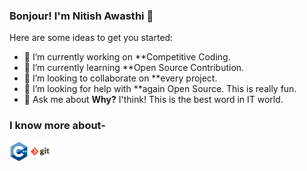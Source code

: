 ### Bonjour! I'm Nitish Awasthi 👋

Here are some ideas to get you started:

- 🔭 I’m currently working on **Competitive Coding.
- 🌱 I’m currently learning **Open Source Contribution.
- 👯 I’m looking to collaborate on **every project.
- 🤔 I’m looking for help with **again Open Source. This is really fun.
- 💬 Ask me about **Why?** I'think! This is the best word in IT world.
<!--⚡ Fun fact: Create a new repository with same as github username.
https://github-readme-stats.vercel.app/api?username=Nitish-Awasthi&&show_icons=true&title_color=ffffff&icon_color=bb2acf&text_color=daf7dc&bg_color=151515-->


### I know more about- 

<code><img height="30" src="https://raw.githubusercontent.com/github/explore/80688e429a7d4ef2fca1e82350fe8e3517d3494d/topics/cpp/cpp.png"></code>
<code><img height="30" src="https://raw.githubusercontent.com/github/explore/80688e429a7d4ef2fca1e82350fe8e3517d3494d/topics/git/git.png"></code>
